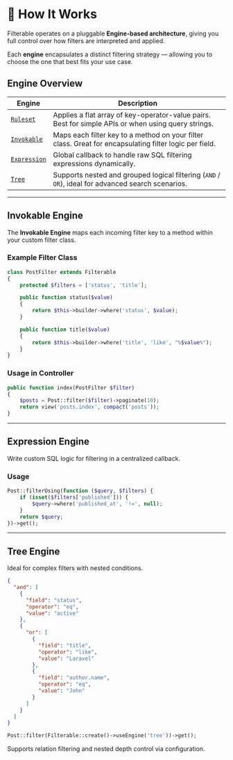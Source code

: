 # 🧠 How It Works

Filterable operates on a pluggable **Engine-based architecture**, giving you full control over how filters are interpreted and applied.

Each **engine** encapsulates a distinct filtering strategy — allowing you to choose the one that best fits your use case.

## Engine Overview

| Engine                                  | Description                                                                                            |
| --------------------------------------- | ------------------------------------------------------------------------------------------------------ |
| [`Ruleset`](/engines/ruleset)           | Applies a flat array of key-operator-value pairs. Best for simple APIs or when using query strings.    |
| [`Invokable`](/engines/dynamic-methods) | Maps each filter key to a method on your filter class. Great for encapsulating filter logic per field. |
| [`Expression`](/engines/sql-expression) | Global callback to handle raw SQL filtering expressions dynamically.                                   |
| [`Tree`](/engines/tree-based)           | Supports nested and grouped logical filtering (`AND` / `OR`), ideal for advanced search scenarios.     |

---

## Invokable Engine

The **Invokable Engine** maps each incoming filter key to a method within your custom filter class.

### Example Filter Class

```php
class PostFilter extends Filterable
{
    protected $filters = ['status', 'title'];

    public function status($value)
    {
        return $this->builder->where('status', $value);
    }

    public function title($value)
    {
        return $this->builder->where('title', 'like', "%$value%");
    }
}
```

### Usage in Controller

```php
public function index(PostFilter $filter)
{
    $posts = Post::filter($filter)->paginate(10);
    return view('posts.index', compact('posts'));
}
```

---

## Expression Engine

Write custom SQL logic for filtering in a centralized callback.

### Usage

```php
Post::filterUsing(function ($query, $filters) {
    if (isset($filters['published'])) {
        $query->where('published_at', '!=', null);
    }
    return $query;
})->get();
```

---

## Tree Engine

Ideal for complex filters with nested conditions.

```json
{
  "and": [
    {
      "field": "status",
      "operator": "eq",
      "value": "active"
    },
    {
      "or": [
        {
          "field": "title",
          "operator": "like",
          "value": "Laravel"
        },
        {
          "field": "author.name",
          "operator": "eq",
          "value": "John"
        }
      ]
    }
  ]
}
```

```php
Post::filter(Filterable::create()->useEngine('tree'))->get();
```

Supports relation filtering and nested depth control via configuration.
